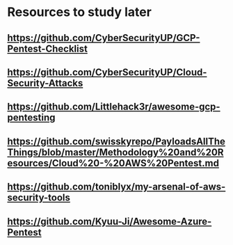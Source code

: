 # Resources to study later

## https://github.com/CyberSecurityUP/GCP-Pentest-Checklist

## https://github.com/CyberSecurityUP/Cloud-Security-Attacks

## https://github.com/Littlehack3r/awesome-gcp-pentesting

## https://github.com/swisskyrepo/PayloadsAllTheThings/blob/master/Methodology%20and%20Resources/Cloud%20-%20AWS%20Pentest.md

## https://github.com/toniblyx/my-arsenal-of-aws-security-tools

## https://github.com/Kyuu-Ji/Awesome-Azure-Pentest
